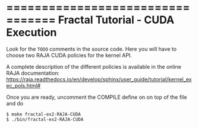 =================================
Fractal Tutorial - CUDA Execution
=================================

Look for the `TODO` comments in the source code. Here you will have to choose 
two RAJA CUDA policies for the kernel API.

A complete description of the different policies is available in the online RAJA
documentation:
https://raja.readthedocs.io/en/develop/sphinx/user_guide/tutorial/kernel_exec_pols.html#

Once you are ready, uncomment the COMPILE define on on top of the file and do

```
$ make fractal-ex2-RAJA-CUDA
$ ./bin/fractal-ex2-RAJA-CUDA
```